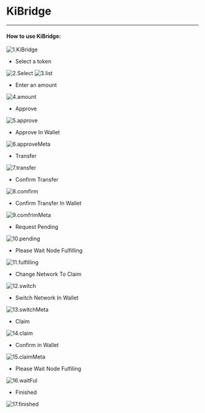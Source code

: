 # KiBridge
---

#### How to use KiBridge:


![1.KiBridge](../images/bridge/1.KiBridge.jpg)
 - Select a token

![2.Select](../images/bridge/2.Select.jpg)
![3.list](../images/bridge/3.list.jpg)
 - Enter an amount 

![4.amount](../images/bridge/4.amount.jpg)
 - Approve 

![5.approve](../images/bridge/5.approve.jpg)
 - Approve In Wallet

![6.approveMeta](../images/bridge/6.approveMeta.jpg)
 - Transfer

![7.transfer](../images/bridge/7.transfer.jpg)
 - Confirm Transfer

![8.comfirm](../images/bridge/8.comfirm.jpg)
 - Confirm Transfer In Wallet

![9.comfrimMeta](../images/bridge/9.comfrimMeta.jpg)
 - Request Pending

![10.pending](../images/bridge/10.pending.jpg)
 - Please Wait Node Fulfilling

![11.fulfilling](../images/bridge/11.fulfilling.jpg)
 - Change Network To Claim

![12.switch](../images/bridge/12.switch.jpg)
 - Switch Network In Wallet

![13.switchMeta](../images/bridge/13.switchMeta.jpg)
 - Claim

![14.claim](../images/bridge/14.claim.jpg)
 - Confirm in Wallet

![15.claimMeta](../images/bridge/15.claimMeta.jpg)
 - Please Wait Node Fulfiling

![16.waitFul](../images/bridge/16.waitFul.jpg)
 - Finished

![17.finished](../images/bridge/17.finished.jpg)
